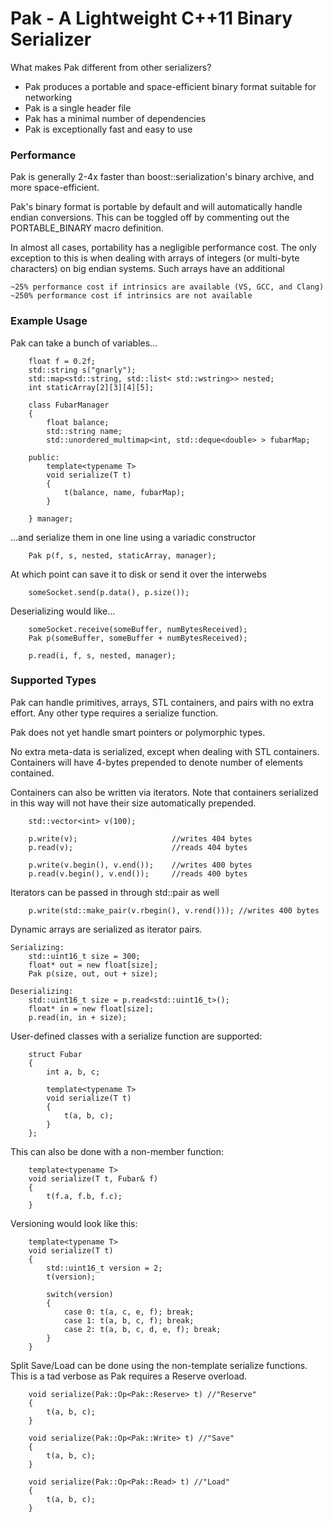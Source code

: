 # Pak - A Lightweight C++11 Binary Serializer

What makes Pak different from other serializers?

- Pak produces a portable and space-efficient binary format suitable for networking
- Pak is a single header file
- Pak has a minimal number of dependencies
- Pak is exceptionally fast and easy to use

### Performance

Pak is generally 2-4x faster than boost::serialization's binary archive, and more space-efficient.

Pak's binary format is portable by default and will automatically handle endian conversions. This
can be toggled off by commenting out the PORTABLE_BINARY macro definition.

In almost all cases, portability has a negligible performance cost. The only exception to
this is when dealing with arrays of integers (or multi-byte characters) on big endian systems.
Such arrays have an additional

	~25% performance cost if intrinsics are available (VS, GCC, and Clang)
	~250% performance cost if intrinsics are not available

### Example Usage
Pak can take a bunch of variables...

		float f = 0.2f;
		std::string s("gnarly");
		std::map<std::string, std::list< std::wstring>> nested;
		int staticArray[2][3][4][5];

		class FubarManager
		{
			float balance;
			std::string name;
			std::unordered_multimap<int, std::deque<double> > fubarMap;

		public:
			template<typename T>
			void serialize(T t)
			{
				t(balance, name, fubarMap);
			}

		} manager;

...and serialize them in one line using a variadic constructor

		Pak p(f, s, nested, staticArray, manager);

At which point can save it to disk or send it over the interwebs

		someSocket.send(p.data(), p.size());

Deserializing would like...

		someSocket.receive(someBuffer, numBytesReceived);
		Pak p(someBuffer, someBuffer + numBytesReceived); 

		p.read(i, f, s, nested, manager);

### Supported Types
Pak can handle primitives, arrays, STL containers, and pairs with no extra effort. Any other type requires a serialize function.

Pak does not yet handle smart pointers or polymorphic types.

No extra meta-data is serialized, except when dealing with STL containers. Containers will have 4-bytes prepended to denote number of elements contained.

Containers can also be written via iterators. Note that containers serialized in this way will not have their size automatically prepended.

		std::vector<int> v(100);

		p.write(v);						//writes 404 bytes
		p.read(v);						//reads 404 bytes

		p.write(v.begin(), v.end());	//writes 400 bytes
		p.read(v.begin(), v.end());		//reads 400 bytes

Iterators can be passed in through std::pair as well

		p.write(std::make_pair(v.rbegin(), v.rend())); //writes 400 bytes
	
Dynamic arrays are serialized as iterator pairs.

	Serializing:
		std::uint16_t size = 300;
		float* out = new float[size];
		Pak p(size, out, out + size);

	Deserializing:
		std::uint16_t size = p.read<std::uint16_t>();
		float* in = new float[size];
		p.read(in, in + size);

User-defined classes with a serialize function are supported:

		struct Fubar
		{
			int a, b, c;

			template<typename T>
			void serialize(T t)
			{
				t(a, b, c);
			}
		};

This can also be done with a non-member function:

		template<typename T>
		void serialize(T t, Fubar& f)
		{
			t(f.a, f.b, f.c);
		}

Versioning would look like this:

		template<typename T>
		void serialize(T t)
		{
			std::uint16_t version = 2;
			t(version);

			switch(version)
			{
				case 0: t(a, c, e, f); break;
				case 1: t(a, b, c, f); break;
				case 2: t(a, b, c, d, e, f); break;
			}
		}

Split Save/Load can be done using the non-template serialize functions. This is a tad verbose as Pak requires a Reserve overload.

		void serialize(Pak::Op<Pak::Reserve> t) //"Reserve"
		{
			t(a, b, c);
		}

		void serialize(Pak::Op<Pak::Write> t) //"Save"
		{
			t(a, b, c);
		}

		void serialize(Pak::Op<Pak::Read> t) //"Load"
		{
			t(a, b, c);
		}

